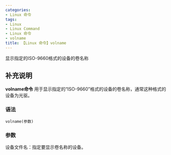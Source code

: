 ```yaml
---
categories:
- Linux 命令
tags:
- Linux
- Linux Command
- Linux 命令
- volname
title: 【Linux 命令】volname
---
```


显示指定的ISO-9660格式的设备的卷名称

## 补充说明

**volname命令** 用于显示指定的“ISO-9660”格式的设备的卷名称，通常这种格式的设备为光驱。

###  语法

```shell
volname(参数)
```

###  参数

设备文件名：指定要显示卷名称的设备。


<!-- Linux命令行搜索引擎：https://jaywcjlove.github.io/linux-command/ -->